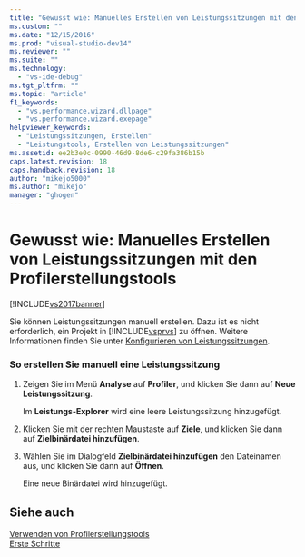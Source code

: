 ```yaml
---
title: "Gewusst wie: Manuelles Erstellen von Leistungssitzungen mit den Profilerstellungstools | Microsoft Docs"
ms.custom: ""
ms.date: "12/15/2016"
ms.prod: "visual-studio-dev14"
ms.reviewer: ""
ms.suite: ""
ms.technology: 
  - "vs-ide-debug"
ms.tgt_pltfrm: ""
ms.topic: "article"
f1_keywords: 
  - "vs.performance.wizard.dllpage"
  - "vs.performance.wizard.exepage"
helpviewer_keywords: 
  - "Leistungssitzungen, Erstellen"
  - "Leistungstools, Erstellen von Leistungssitzungen"
ms.assetid: ee2b3e0c-0990-46d9-8de6-c29fa386b15b
caps.latest.revision: 18
caps.handback.revision: 18
author: "mikejo5000"
ms.author: "mikejo"
manager: "ghogen"
---
```

# Gewusst wie: Manuelles Erstellen von Leistungssitzungen mit den Profilerstellungstools
[!INCLUDE[vs2017banner](../code-quality/includes/vs2017banner.md)]

Sie können Leistungssitzungen manuell erstellen.  Dazu ist es nicht erforderlich, ein Projekt in [!INCLUDE[vsprvs](../code-quality/includes/vsprvs_md.md)] zu öffnen.  Weitere Informationen finden Sie unter [Konfigurieren von Leistungssitzungen](../profiling/configuring-performance-sessions.md).  
  
### So erstellen Sie manuell eine Leistungssitzung  
  
1.  Zeigen Sie im Menü **Analyse** auf **Profiler**, und klicken Sie dann auf **Neue Leistungssitzung**.  
  
     Im **Leistungs\-Explorer** wird eine leere Leistungssitzung hinzugefügt.  
  
2.  Klicken Sie mit der rechten Maustaste auf **Ziele**, und klicken Sie dann auf **Zielbinärdatei hinzufügen**.  
  
3.  Wählen Sie im Dialogfeld **Zielbinärdatei hinzufügen** den Dateinamen aus, und klicken Sie dann auf **Öffnen**.  
  
     Eine neue Binärdatei wird hinzugefügt.  
  
## Siehe auch  
 [Verwenden von Profilerstellungstools](../profiling/performance-explorer.md)   
 [Erste Schritte](../profiling/getting-started-with-performance-tools.md)